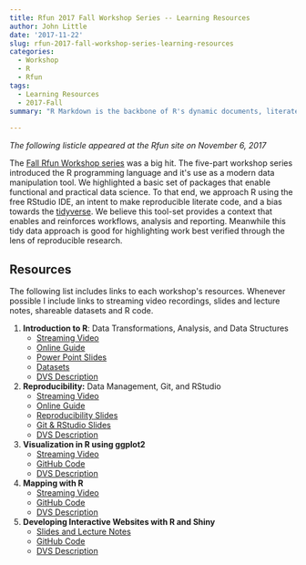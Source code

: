 ```yaml
---
title: Rfun 2017 Fall Workshop Series -- Learning Resources
author: John Little
date: '2017-11-22'
slug: rfun-2017-fall-workshop-series-learning-resources
categories:
  - Workshop
  - R
  - Rfun
tags:
  - Learning Resources
  - 2017-Fall
summary: "R Markdown is the backbone of R's dynamic documents, literate data science, and reproducibility."
  
---
```


*The following listicle appeared at the Rfun site on November 6, 2017*

The [Fall Rfun Workshop series](https://rfun.netlify.com/2017/11/06/fall-2017-r-workshops/) was a big hit.  The five-part workshop series introduced the R programming language and it's use as a modern data manipulation tool.  We highlighted a basic set of packages that enable functional and practical data science. To that end, we approach R using the free RStudio IDE, an intent to make reproducible literate code, and a bias towards the [tidyverse](https://www.tidyverse.org/). We believe this tool-set provides a context that enables and reinforces workflows, analysis and reporting. Meanwhile this tidy data approach is good for highlighting work best verified through the lens of reproducible research.


## Resources

The following list includes links to each workshop's resources.  Whenever possible I include links to streaming video recordings, slides and lecture notes, shareable datasets and R code.  

1. **Introduction to R**: Data Transformations, Analysis, and Data Structures
    - [Streaming Video](https://library.capture.duke.edu/Panopto/Pages/Viewer.aspx?id=651c273a-f1b0-485b-bf47-6bd61e304020)
    - [Online Guide](http://rfun.library.duke.edu/intro2r/)
    - [Power Point Slides](https://github.com/data-and-visualization/Intro2R/tree/master/slides)
    - [Datasets](https://github.com/data-and-visualization/Intro2R/tree/master/data)
    - [DVS Description](http://library.duke.edu/data/news/past-workshops#r)
1. **Reproducibility:** Data Management, Git, and RStudio
    - [Streaming Video](https://library.capture.duke.edu/Panopto/Pages/Viewer.aspx?id=36b63692-7297-4f97-b1be-19cd57511d95)
    - [Online Guide](http://rfun.library.duke.edu/git/)
    - [Reproducibility Slides](https://osf.io/kdr2w/)
    - [Git & RStudio Slides](http://rfun.library.duke.edu/git/slides/#1)
    - [DVS Description](http://library.duke.edu/data/news/past-workshops#git)
1. **Visualization in R using ggplot2**
    - [Streaming Video](https://library.capture.duke.edu/Panopto/Pages/Viewer.aspx?id=d7516f8a-1d1c-42d9-ad66-6534ffaec690)
    - [GitHub Code](https://github.com/amzoss/ggplot2-F17)
    - [DVS Description](http://duke.libcal.com/event/3442555)
1. **Mapping with R**
    - [Streaming Video](https://library.capture.duke.edu/Panopto/Pages/Viewer.aspx?id=8b89b84c-3f1e-4868-bf07-92bf6f52995a)
    - [GitHub Code](https://github.com/libjohn/mapping-with-R)
    - [DVS Description](http://duke.libcal.com/event/3442511)
1. **Developing Interactive Websites with R and Shiny**
    - [Slides and Lecture Notes](https://docs.google.com/presentation/d/1phPGIP6AJaMimLwdt38OPJZIQR4ckAM5SUg8JQPhBD0/edit#slide=id.g1bb9ceb6c9_0_1026)
    - [GitHub Code](https://github.com/herndonj/intro2shiny_fall2017)
    - [DVS Description](http://duke.libcal.com/event/3442422)



